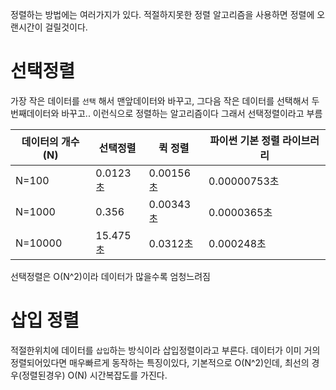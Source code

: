 정렬하는 방법에는 여러가지가 있다. 적절하지못한 정렬 알고리즘을 사용하면 정렬에 오랜시간이 걸릴것이다.

# 선택정렬

가장 작은 데이터를 `선택` 해서 맨앞데이터와 바꾸고, 그다음 작은 데이터를 선택해서 두번째데이터와 바꾸고.. 이런식으로 정렬하는 알고리즘이다 그래서 선택정렬이라고 부름

| 데이터의 개수(N) | 선택정렬 | 퀵 정렬   | 파이썬 기본 정렬 라이브러리 |
| ---------------- | -------- | --------- | --------------------------- |
| N=100            | 0.0123초 | 0.00156초 | 0.00000753초                |
| N=1000           | 0.356    | 0.00343초 | 0.0000365초                 |
| N=10000          | 15.475초 | 0.0312초  | 0.000248초                  |

선택정렬은 O(N^2)이라 데이터가 많을수록 엄청느려짐

# 삽입 정렬

적절한위치에 데이터를 `삽입`하는 방식이라 삽입정렬이라고 부른다. 데이터가 이미 거의 정렬되어있다면 매우빠르게 동작하는 특징이있다, 기본적으로 O(N^2)인데, 최선의 경우(정렬된경우) O(N) 시간복잡도를 가진다.

